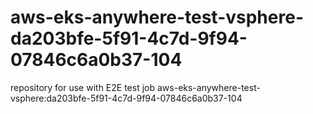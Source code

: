 # aws-eks-anywhere-test-vsphere-da203bfe-5f91-4c7d-9f94-07846c6a0b37-104
repository for use with E2E test job aws-eks-anywhere-test-vsphere:da203bfe-5f91-4c7d-9f94-07846c6a0b37-104
